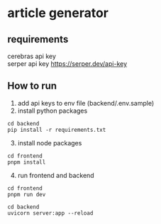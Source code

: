 # article generator

## requirements

cerebras api key  
serper api key https://serper.dev/api-key

## How to run

1. add api keys to env file (backend/.env.sample)
2. install python packages

```shell
cd backend
pip install -r requirements.txt
```

3. install node packages

```shell
cd frontend
pnpm install
```

4. run frontend and backend

```shell
cd frontend
pnpm run dev
```

```shell
cd backend
uvicorn server:app --reload
```
